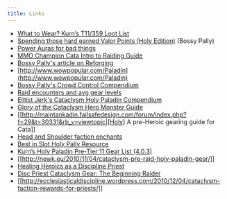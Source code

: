 ```yaml
---
title: Links
---
```

  * [What to Wear? Kurn’s T11/359 Loot List](http://kurn.apotheosis-now.com/?p=1627)
  * [Spending those hard earned Valor Points (Holy Edition)](http://bossypally.wordpress.com/2011/02/22/spending-those-hard-earned-valor-points-holy-edition/) (Bossy Pally)
  * [Power Auras for bad things](http://fallingleavesandwings.wordpress.com/2011/01/17/berus-t11-boss-power-auras-bwd-tfw-bot/)
  * [MMO Champion Cata Intro to Raiding Guide](http://www.mmo-champion.com/threads/816500-Cataclysm-Introduction-Raiding-Guide)
  * [Bossy Pally's article on Reforging](http://bossypally.wordpress.com/2010/12/22/holy-paladin-reforging/)
  * [http://www.wowpopular.com/Paladin](http://www.wowpopular.com/Paladin)
  * [Bossy Pally's Crowd Control Compendium](http://bossypally.wordpress.com/2010/12/12/a-crowd-control-compendium/)
  * [Raid encounters and avg gear levels](http://jacemora.com/wp-content/uploads/2011/01/Capture.png)
  * [Elitist Jerk's Cataclysm Holy Paladin Compendium](http://elitistjerks.com/f76/t110847-holy_cataclysm_holy_compendium/)
  * [Glory of the Cataclysm Hero Monster Guide](http://www.mmo-champion.com/threads/819776-Glory-of-the-Cataclysm-Hero-Monster-Guide-by-Exul)
  * [[http://maintankadin.failsafedesign.com/forum/index.php?f=29&t=30331&rb_v=viewtopic|[Holy] A pre-Heroic gearing guide for Cata]]
  * [Head and Shoulder faction enchants](http://www.jadedalt.com/2010/12/06/faction-enchants/)
  * [Best in Slot Holy Pally Resource](http://bis.vilepickle.com/)
  * [Kurn’s Holy Paladin Pre-Tier 11 Gear List (4.0.3)](http://kurn.apotheosis-now.com/?p=1578)
  * [[http://newk.eu/2010/11/04/cataclysm-pre-raid-holy-paladin-gear/]]
  * [Healing Heroics as a Discipline Priest](http://jinxedthought.blogspot.com/2011/01/discipline-priest-healing-heroics.html)
  * [Disc Priest Cataclysm Gear: The Beginning Raider](http://disciplinaryaction.wordpress.com/2010/11/25/disc-priest-cataclysm-gear-the-beginning-raider/)
  * [[http://ecclesiasticaldiscipline.wordpress.com/2010/12/04/cataclysm-faction-rewards-for-priests/]]
